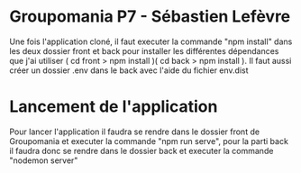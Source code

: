 
# Groupomania P7 - Sébastien Lefèvre

Une fois l'application cloné, il faut executer la commande "npm install" dans les 
deux dossier front et back pour installer les différentes
dépendances que j'ai utiliser ( cd front > npm install )( cd back > npm install ).
Il faut aussi créer un dossier .env dans le back avec l'aide du fichier env.dist

# Lancement de l'application

Pour lancer l'application il faudra se rendre dans le dossier front de Groupomania et
executer la commande "npm run serve", pour la parti back il faudra donc se rendre dans
le dossier back et executer la commande "nodemon server" 